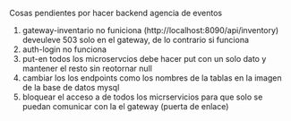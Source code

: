 Cosas pendientes por hacer backend agencia de eventos

1. gateway-inventario no funiciona (http://localhost:8090/api/inventory) deveuleve 503 solo en el gateway, de lo contrario si funciona
2. auth-login no funciona 
3. put-en todos los microservcios debe hacer put con un solo dato y mantener el resto sin reotornar null
4. cambiar los los endpoints como los nombres de la tablas en la imagen de la base de datos mysql
5. bloquear el acceso a de todos los micrservicios para que solo se puedan comunicar con la el gateway (puerta de enlace)
